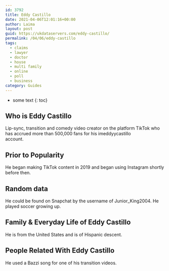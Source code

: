 ```yaml
---
id: 3792
title: Eddy Castillo
date: 2021-04-06T12:01:16+00:00
author: Laima
layout: post
guid: https://ukdataservers.com/eddy-castillo/
permalink: /04/06/eddy-castillo
tags:
  - claims
  - lawyer
  - doctor
  - house
  - multi family
  - online
  - poll
  - business
category: Guides
---
```


* some text
{: toc}


## Who is Eddy Castillo
                  
                  
                  
Lip-sync, transition and comedy video creator on the platform TikTok who has accrued more than 500,000 fans for his imeddyycastillo<br /> account.
                  
              
            
              
            
                
                
                
## Prior to Popularity
                  
                  
                  
He began making TikTok content in 2019 and began using Instagram shortly before then.
                  
              
            
              
            
                
                
                
## Random data
                  
                  
                  
He could be found on Snapchat by the username of Junior_King2004. He played soccer growing up.
                  
              
            
              
            
                
                
                
## Family & Everyday Life of Eddy Castillo
                  
                  
                  
He is from the United States and is of Hispanic descent.
                  
              
            
              
            
                
                
                
## People Related With Eddy Castillo
                  
                  
                  
He used a Bazzi song for one of his transition videos.
                  
              
            
              
            
                
              
            
              
              
            
            
              
            
          
          
          